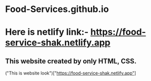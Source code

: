 # Food-Services.github.io
# Here is netlify link:- https://food-service-shak.netlify.app
## This website created by only HTML, CSS.
("This is website look")["https://food-service-shak.netlify.app"]

